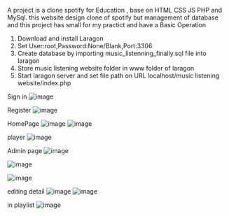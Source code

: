 A project is a clone spotify for Education , base on HTML CSS JS PHP and MySql. this website design clone of spotify but management of database and this project has small for my practict and have a Basic Operation 

1. Download and install Laragon
2. Set User:root,Password:None/Blank,Port:3306
3. Create database by importing music_listenning_finally.sql file into laragon
4. Store music listening website folder in www folder of laragon
5. Start laragon server and set file path on URL localhost/music listening website/index.php


Sign in
![image](https://github.com/user-attachments/assets/cf9557e9-0a98-431b-8a5b-00c49b616dfc)

Register 
![image](https://github.com/user-attachments/assets/0a33a9a7-3ee0-43a2-9fc5-387eb9f7bd6f)

HomePage
![image](https://github.com/user-attachments/assets/130048bb-bc78-4f05-9442-0b2784facb7e)
![image](https://github.com/user-attachments/assets/7f03f11c-52de-4d64-94ca-b41ba64084f3)

player
![image](https://github.com/user-attachments/assets/270ba25a-6170-4d69-88c3-1a7940b41970)


Admin page 
![image](https://github.com/user-attachments/assets/79f4b038-3cc7-43b8-a65d-5226c5b3f290)

![image](https://github.com/user-attachments/assets/45196200-a2d3-43d1-9e2a-35bbd493f70c)

![image](https://github.com/user-attachments/assets/4f2dcaaa-b73f-48fe-9b3e-330744b4fa28)

editing detail
![image](https://github.com/user-attachments/assets/f4b02c2a-cbf4-46cd-8ad9-72ef5e7a455f)
![image](https://github.com/user-attachments/assets/67b7b652-1c82-4924-be10-1ed945fc13b4)

in playlist 
![image](https://github.com/user-attachments/assets/0c8b37a1-f718-45cf-b720-3f137a4a439b)



